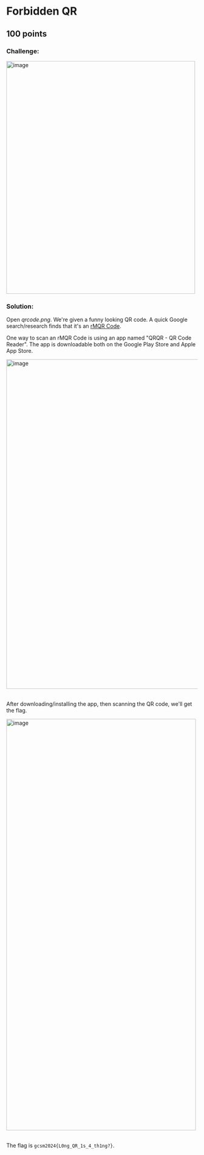 # Forbidden QR
## 100 points

### Challenge:
<img width="497" height="611" alt="image" src="https://github.com/user-attachments/assets/119d560b-e696-41ca-b575-b317b959f75f" />

### Solution:
Open *qrcode.png*. We're given a funny looking QR code. A quick Google search/research finds that it's an [rMQR Code](https://en.wikipedia.org/wiki/Rectangular_Micro_QR_Code).

One way to scan an rMQR Code is using an app named "QRQR - QR Code Reader". The app is downloadable both on the Google Play Store and Apple App Store.

<img width="1729" height="865" alt="image" src="https://github.com/user-attachments/assets/ef864d24-235f-4700-929a-da6d2fb7e081" />

</br>After downloading/installing the app, then scanning the QR code, we'll get the flag.

<img width="499" height="1080" alt="image" src="https://github.com/user-attachments/assets/c837167b-74ae-4f5b-90b5-446b78f60dca" />

</br>The flag is `gcsm2024{L0ng_QR_1s_4_th1ng?}`.
